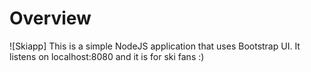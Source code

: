 # Overview 

![Skiapp]
This is a simple NodeJS application that uses Bootstrap UI. It listens on localhost:8080 and it is for ski fans :)